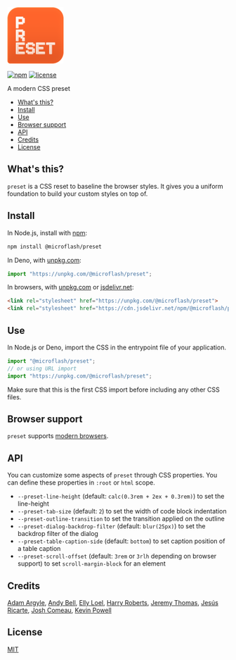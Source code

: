 <img width="128" alt="Preset" src="icon.png">

[![npm](https://img.shields.io/npm/v/@microflash/preset)](https://www.npmjs.com/package/@microflash/preset)
[![license](https://img.shields.io/github/license/Microflash/preset)](./LICENSE.md)

A modern CSS preset

- [What's this?](#whats-this)
- [Install](#install)
- [Use](#use)
- [Browser support](#browser-support)
- [API](#api)
- [Credits](#credits)
- [License](#license)

## What's this?

`preset` is a CSS reset to baseline the browser styles. It gives you a uniform foundation to build your custom styles on top of.

## Install

In Node.js, install with [npm](https://docs.npmjs.com/cli/install):

```sh
npm install @microflash/preset
```

In Deno, with [unpkg.com](https://unpkg.com):

```js
import "https://unpkg.com/@microflash/preset";
```

In browsers, with [unpkg.com](https://unpkg.com) or [jsdelivr.net](https://jsdelivr.net):

```html
<link rel="stylesheet" href="https://unpkg.com/@microflash/preset">
<link rel="stylesheet" href="https://cdn.jsdelivr.net/npm/@microflash/preset">
```

## Use

In Node.js or Deno, import the CSS in the entrypoint file of your application.

```js
import "@microflash/preset";
// or using URL import
import "https://unpkg.com/@microflash/preset";
```

Make sure that this is the first CSS import before including any other CSS files.

## Browser support

`preset` supports [modern browsers](https://browsersl.ist/#q=defaults).

## API

You can customize some aspects of `preset` through CSS properties. You can define these properties in `:root` or `html` scope.

- `--preset-line-height` (default: `calc(0.3rem + 2ex + 0.3rem)`) to set the line-height
- `--preset-tab-size` (default: `2`) to set the width of code block indentation
- `--preset-outline-transition` to set the transition applied on the outline
- `--preset-dialog-backdrop-filter` (default: `blur(25px)`) to set the backdrop filter of the dialog
- `--preset-table-caption-side` (default: `bottom`) to set caption position of a table caption
- `--preset-scroll-offset` (default: `3rem` or `3rlh` depending on browser support) to set `scroll-margin-block` for an element

## Credits

[Adam Argyle](https://github.com/argyleink/open-props/blob/45a735169c62544a176b1d95384aeaf00d81862e/src/extra/normalize.src.css#L1), [Andy Bell](https://andy-bell.co.uk/a-more-modern-css-reset/), [Elly Loel](https://gist.github.com/EllyLoel/4ff8a6472247e6dd2315fd4038926522), [Harry Roberts](https://twitter.com/csswizardry/status/1717841334462005661), [Jeremy Thomas](https://github.com/jgthms/minireset.css), [Jesús Ricarte](https://kittygiraudel.com/2020/05/18/using-calc-to-figure-out-optimal-line-height/), [Josh Comeau](https://www.joshwcomeau.com/css/custom-css-reset/), [Kevin Powell](https://www.youtube.com/watch?v=cCAtD_BAHNw)

## License

[MIT](./LICENSE.md)

